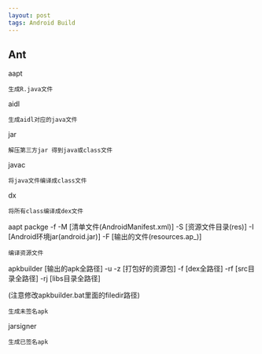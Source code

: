 ```yaml
---
layout: post
tags: Android Build
---
```


## Ant

aapt

	生成R.java文件

aidl

	生成aidl对应的java文件

jar

	解压第三方jar 得到java或class文件

javac

	将java文件编译成class文件

dx

	将所有class编译成dex文件

aapt packge -f -M [清单文件(AndroidManifest.xml)] -S [资源文件目录(res)] -I [Android环境jar(android.jar)] -F [输出的文件(resources.ap_)]

	编译资源文件

apkbuilder [输出的apk全路径] -u -z [打包好的资源包] -f [dex全路径] -rf [src目录全路径] -rj [libs目录全路径]

(注意修改apkbuilder.bat里面的filedir路径)

	生成未签名apk

jarsigner

	生成已签名apk

